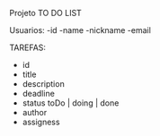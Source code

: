 Projeto TO DO LIST

Usuarios:
-id
-name
-nickname
-email

TAREFAS:

- id
- title
- description
- deadline
- status toDo | doing | done
- author
- assigness

